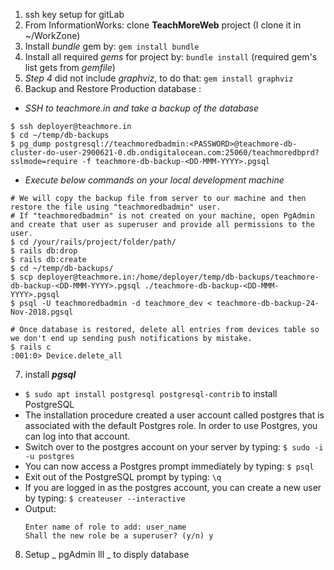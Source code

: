 1. ssh key setup for gitLab 
2. From InformationWorks: clone **TeachMoreWeb** project (I clone it in ~/WorkZone)
3. Install _bundle_ gem by: `gem install bundle`
4. Install all required _gems_ for project by: `bundle install` (required gem's list gets from _gemfile_)
5. _Step 4_ did not include _graphviz_, to  do that: `gem install graphviz`
6. Backup and Restore Production database :
  - *SSH to teachmore.in and take a backup of the database*
```
$ ssh deployer@teachmore.in
$ cd ~/temp/db-backups
$ pg_dump postgresql://teachmoredbadmin:<PASSWORD>@teachmore-db-cluster-do-user-2900621-0.db.ondigitalocean.com:25060/teachmoredbprd?sslmode=require -f teachmore-db-backup-<DD-MMM-YYYY>.pgsql
```
  - *Execute below commands on your local development machine*
```
# We will copy the backup file from server to our machine and then restore the file using "teachmoredbadmin" user.
# If "teachmoredbadmin" is not created on your machine, open PgAdmin and create that user as superuser and provide all permissions to the user.
$ cd /your/rails/project/folder/path/
$ rails db:drop
$ rails db:create
$ cd ~/temp/db-backups/
$ scp deployer@teachmore.in:/home/deployer/temp/db-backups/teachmore-db-backup-<DD-MMM-YYYY>.pgsql ./teachmore-db-backup-<DD-MMM-YYYY>.pgsql
$ psql -U teachmoredbadmin -d teachmore_dev < teachmore-db-backup-24-Nov-2018.pgsql
 
# Once database is restored, delete all entries from devices table so we don't end up sending push notifications by mistake.
$ rails c
:001:0> Device.delete_all
```
7. install **_pgsql_** 
  - `$ sudo apt install postgresql postgresql-contrib` to install PostgreSQL
  - The installation procedure created a user account called postgres that is associated with the default Postgres role. In order to use Postgres, you can log into that account.
  - Switch over to the postgres account on your server by typing: `$ sudo -i -u postgres` 
  - You can now access a Postgres prompt immediately by typing: `$ psql`
  - Exit out of the PostgreSQL prompt by typing: `\q`
  - If you are logged in as the postgres account, you can create a new user by typing: `$ createuser --interactive`
  - Output:
  	```
    Enter name of role to add: user_name
	Shall the new role be a superuser? (y/n) y
	```
8. Setup _ pgAdmin lll _ to disply database
